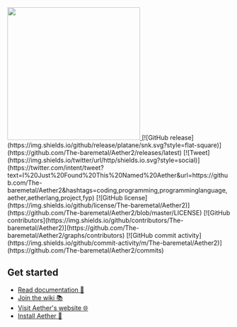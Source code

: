 <a href="https://aetherc.vercel.app">
  <img src="https://repository-images.githubusercontent.com/861590433/64501334-7c1d-4e2b-8ce6-d659bac3be2a" width="300px">
</a>
[![GitHub release](https://img.shields.io/github/release/platane/snk.svg?style=flat-square)](https://github.com/The-baremetal/Aether2/releases/latest) [![Tweet](https://img.shields.io/twitter/url/http/shields.io.svg?style=social)](https://twitter.com/intent/tweet?text=I%20Just%20Found%20This%20Named%20Aether&url=https://github.com/The-baremetal/Aether2&hashtags=coding,programming,programminglanguage,aether,aetherlang,project,fyp)
[![GitHub license](https://img.shields.io/github/license/The-baremetal/Aether2)](https://github.com/The-baremetal/Aether2/blob/master/LICENSE)
[![GitHub contributors](https://img.shields.io/github/contributors/The-baremetal/Aether2)](https://github.com/The-baremetal/Aether2/graphs/contributors)
[![GitHub commit activity](https://img.shields.io/github/commit-activity/m/The-baremetal/Aether2)](https://github.com/The-baremetal/Aether2/commits)

## Get started
- [Read documentation 📖](https://github.com/The-baremetal/Aether2/blob/main/docs)
- [Join the wiki 📚](https://github.com/The-baremetal/Aether2/wiki)
- [Visit Aether's website 🌐](https://aetherc.vercel.app)
- [Install Aether 🔽](https://aetherc.vercel.app/downloads)
